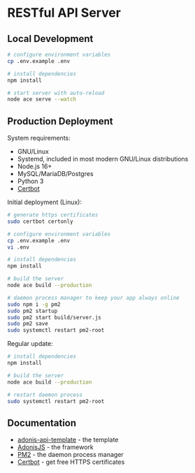 # RESTful API Server

## Local Development

```bash
# configure environment variables
cp .env.example .env

# install dependencies
npm install

# start server with auto-reload
node ace serve --watch
```

## Production Deployment

System requirements:

- GNU/Linux
- Systemd, included in most modern GNU/Linux distributions
- Node.js 16+
- MySQL/MariaDB/Postgres
- Python 3
- [Certbot](https://certbot.eff.org/)

Initial deployment (Linux):

```bash
# generate https certificates
sudo certbot certonly

# configure environment variables
cp .env.example .env
vi .env

# install dependencies
npm install

# build the server
node ace build --production

# daemon process manager to keep your app always online
sudo npm i -g pm2
sudo pm2 startup
sudo pm2 start build/server.js
sudo pm2 save
sudo systemctl restart pm2-root
```

Regular update:

```bash
# install dependencies
npm install

# build the server
node ace build --production

# restart daemon process
sudo systemctl restart pm2-root
```

## Documentation

- [adonis-api-template](https://github.com/guoyunhe/adonis-api-template) - the template
- [AdonisJS](https://docs.adonisjs.com/) - the framework
- [PM2](https://pm2.keymetrics.io/) - the daemon process manager
- [Certbot](https://certbot.eff.org/) - get free HTTPS certificates
